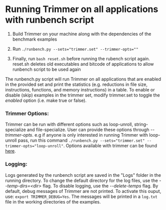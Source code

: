 Running Trimmer on all applications with runbench script
=======

1) Build Trimmer on your machine along with the dependencies of the benchmark examples

2) Run `./runbench.py --sets="trimmer.set" --trimmer-opts=""`

3) Finally, run `bash reset.sh` before running the rubench script again. reset.sh deletes old executables and bitcode of applications to allow runbench script to be used again

The runbench.py script will run Trimmer on all applications that are enabled in the provided set and print the statistics (e.g. reductions in file size, instructions, functions, and memory instructions) in a table. To enable or disable (skip) examples in the trimmer set, modify trimmer.set to toggle the _enabled_ option (i.e. make true or false).

### Trimmer Options:
Trimmer can be run with different options such as loop-unroll, string-specialize and file-specialize. User can provide these options through _--trimmer-opts_. e.g if anyone is only interested in running Trimmer with loop-unroll pass, run this command `./runbench.py --sets="trimmer.set" --trimmer-opts="loop-unroll"`. Options available with trimmer can be found [here](https://github.com/ashish-gehani/Trimmer/blob/master/docs/options.md).

### Logging:
Logs generated by the runbench script are saved in the "Logs" folder in the running directory. To change the default directory for the log files, use the _--temp-dirs=\<dir\>_ flag. To disable logging, use the _--delete-temps_ flag. By default, debug messages of Trimmer are not printed. To activate this ouput, use: `export TRIMMER_DEBUG=Yes`. The messages will be printed in a `log.txt` file in the working directories of the examples. 
